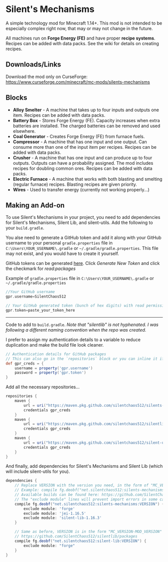 # Silent's Mechanisms

A simple technology mod for Minecraft 1.14+. This mod is not intended to be especially complex right now, that may or may not change in the future.

All machines run on **Forge Energy (FE)** and have proper **recipe systems**. Recipes can be added with data packs. See the wiki for details on creating recipes.

## Downloads/Links

Download the mod only on CurseForge: https://www.curseforge.com/minecraft/mc-mods/silents-mechanisms

## Blocks

- **Alloy Smelter** - A machine that takes up to four inputs and outputs one item. Recipes can be added with data packs.
- **Battery Box** - Stores Forge Energy (FE). Capacity increases when extra batteries are installed. The charged batteries can be removed and used elsewhere.
- **Coal Generator** - Creates Forge Energy (FE) from furnace fuels.
- **Compressor** - A machine that has one input and one output. Can consume more than one of the input item per recipes. Recipes can be added with data packs.
- **Crusher** - A machine that has one input and can produce up to four outputs. Outputs can have a probability assigned. The mod includes recipes for doubling common ores. Recipes can be added with data packs.
- **Electric Furnace** - A machine that works with both blasting and smelting (regular furnace) recipes. Blasting recipes are given priority.
- **Wires** - Used to transfer energy (currently not working properly...)

## Making an Add-on

To use Silent's Mechanisms in your project, you need to add dependencies for Silent's Mechanisms, Silent Lib, and silent-utils. Add the following to your `build.gradle`.

You alse need to generate a GitHub token and add it along with your GitHub username to your personal `gradle.properties` file in `C:\Users\YOUR_USERNAME\.gradle` or `~/.gradle/gradle.properties`. This file may not exist, and you would have to create it yourself.

GitHub tokens can be generated [here](https://github.com/settings/tokens). Click _Generate New Token_ and click the checkmark for _read:packages_

Example of `gradle.properties` file in `C:\Users\YOUR_USERNAME\.gradle` or `~/.gradle/gradle.properties`

```gradle
//Your GitHub username
gpr.username=SilentChaos512

// Your GitHub generated token (bunch of hex digits) with read permission
gpr.token=paste_your_token_here
```

-----------------------------------

Code to add to `build.gradle`. _Note that "silentlib" is not hyphenated. I was following a different naming convention when the repo was created._

I prefer to assign my authentication details to a variable to reduce duplication and make the build file look cleaner.

```gradle
// Authentication details for GitHub packages
// This can also go in the `repositories` block or you can inline it if you prefer
def gpr_creds = {
    username = property('gpr.username')
    password = property('gpr.token')
}
```

Add all the necessary repositories...

```gradle
repositories {
    maven {
        url = uri("https://maven.pkg.github.com/silentchaos512/silents-mechanisms")
        credentials gpr_creds
    }
    maven {
        url = uri("https://maven.pkg.github.com/silentchaos512/silentlib")
        credentials gpr_creds
    }
    maven {
        url = uri("https://maven.pkg.github.com/silentchaos512/silent-utils")
        credentials gpr_creds
    }
}
```

And finally, add dependencies for Silent's Mechanisms and Silent Lib (which will include silent-utils for you).

```gradle
dependencies {
    // Replace VERSION with the version you need, in the form of "MC_VERSION-MOD_VERSION"
    // Example: compile fg.deobf("net.silentchaos512:silents-mechanisms:1.16.3-1.+")
    // Available builds can be found here: https://github.com/SilentChaos512/silents-mechanisms/packages
    // The "exclude module" lines will prevent import errors in some cases
    compile fg.deobf("net.silentchaos512:silents-mechanisms:VERSION") {
        exclude module: 'forge'
        exclude module: 'jei-1.16.5'
        exclude module: 'silent-lib-1.16.3'
    }

    // Same as before, VERSION is in the form "MC_VERSION-MOD_VERSION" (eg, 1.16.3-4.+)
    // https://github.com/SilentChaos512/silentlib/packages
    compile fg.deobf("net.silentchaos512:silent-lib:VERSION") {
        exclude module: "forge"
    }
}
```
